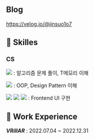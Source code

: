 ## Blog
https://velog.io/@jinsuo1o7

## 💾 Skilles 

### CS
<img src="https://img.shields.io/badge/C++-00599C?style=flat-square&logo=C++&logoColor=white"/> : 알고리즘 문제 풀이, T메모리 이해
<br/>

<img src="https://img.shields.io/badge/Java-007396?style=flat-square&logo=Java&logoColor=white"/> : OOP, Design Pattern 이해
<br/>

<img src="https://img.shields.io/badge/HTML5-E34F26?style=flat-square&logo=HTML5&logoColor=white"/> <img src="https://img.shields.io/badge/CSS3-1572B6?style=flat-square&logo=CSS3&logoColor=white"/> <img src="https://img.shields.io/badge/TypeScript-3178C6?style=flat-square&logo=TypeScript&logoColor=white"/> : Frontend UI 구현

## 💼 Work Experience 
_**VRillAR**_ : 2022.07.04 ~ 2022.12.31

